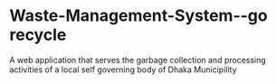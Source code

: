 # Waste-Management-System--go recycle
A web application that serves the garbage collection and processing activities of a local self governing body   of Dhaka Municipility 
